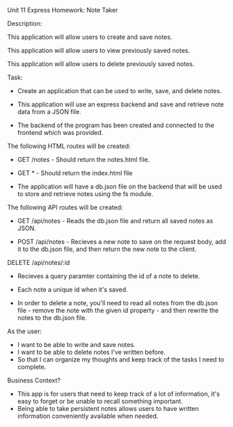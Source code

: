 Unit 11 Express Homework: Note Taker

Description:

This application will allow users to create and save notes.

This application will allow users to view previously saved notes.

This application will allow users to delete previously saved notes.

Task:

- Create an application that can be used to write, save, and delete notes.
- This application will use an express backend and save and retrieve note data from a JSON file.

- The backend of the program has been created and connected to the frontend which was provided.

The following HTML routes will be created:

- GET /notes - Should return the notes.html file.
- GET * - Should return the index.html file

- The application will have a db.json file on the backend that will be used to store and retrieve notes using the fs module.

The following API routes will be created:

- GET /api/notes - Reads the db.json file and return all saved notes as JSON.

- POST /api/notes - Recieves a new note to save on the request body, add it to the db.json file, and then return the new note to the client.

DELETE /api/notes/:id 
- Recieves a query paramter containing the id of a note to delete. 
- Each note a unique id when it's saved. 

- In order to delete a note, you'll need to read all notes from the db.json file - remove the note with the given id property - and then rewrite the notes to the db.json file.

As the user:

- I want to be able to write and save notes.
- I want to be able to delete notes I've written before.
- So that I can organize my thoughts and keep track of the tasks I need to complete.

Business Context?

- This app is for users that need to keep track of a lot of information, it's easy to forget or be unable to recall something important. 
- Being able to take persistent notes allows users to have written information conveniently available when needed.

